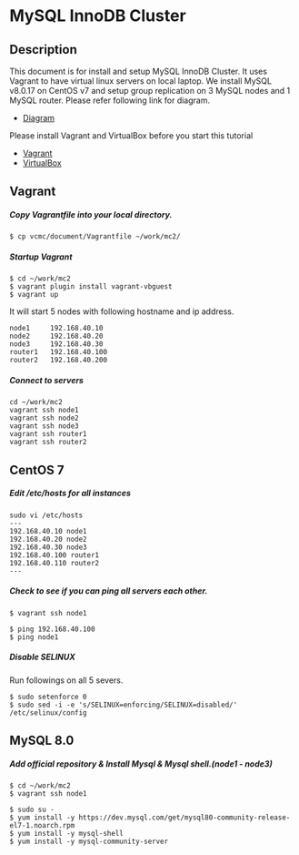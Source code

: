 MySQL InnoDB Cluster
===================

Description
-----------

This document is for install and setup MySQL InnoDB Cluster. It uses Vagrant to have virtual linux servers on local laptop. We install MySQL v8.0.17 on CentOS v7 and setup group replication on 3 MySQL nodes and 1 MySQL router. Please refer following link for diagram.

* [Diagram](https://www.percona.com/blog/2018/07/09/innodb-cluster-in-a-nutshell-part-1)

Please install Vagrant and VirtualBox before you start this tutorial

* [Vagrant](https://www.vagrantup.com/)
* [VirtualBox](https://www.virtualbox.org/)

Vagrant
------------

##### Copy Vagrantfile into your local directory.

```
$ cp vcmc/document/Vagrantfile ~/work/mc2/  
```

##### Startup Vagrant
```
$ cd ~/work/mc2
$ vagrant plugin install vagrant-vbguest
$ vagrant up
```

It will start 5 nodes with following hostname and ip address.  

```
node1     192.168.40.10  
node2     192.168.40.20  
node3     192.168.40.30  
router1   192.168.40.100  
router2   192.168.40.200  
```

##### Connect to servers 

```
cd ~/work/mc2
vagrant ssh node1
vagrant ssh node2
vagrant ssh node3
vagrant ssh router1
vagrant ssh router2
```

CentOS 7
------------

##### Edit /etc/hosts for all instances  

```
sudo vi /etc/hosts
---
192.168.40.10 node1
192.168.40.20 node2
192.168.40.30 node3
192.168.40.100 router1
192.168.40.110 router2
---
```

##### Check to see if you can ping all servers each other. 

```
$ vagrant ssh node1 
```
```
$ ping 192.168.40.100
$ ping node1
```

##### Disable SELINUX

Run followings on all 5 severs.  

```
$ sudo setenforce 0
$ sudo sed -i -e 's/SELINUX=enforcing/SELINUX=disabled/' /etc/selinux/config
```

MySQL 8.0 
------------

##### Add official repository & Install Mysql & Mysql shell.(node1 - node3)

```
$ cd ~/work/mc2
$ vagrant ssh node1
```
```
$ sudo su - 
$ yum install -y https://dev.mysql.com/get/mysql80-community-release-el7-1.noarch.rpm
$ yum install -y mysql-shell
$ yum install -y mysql-community-server
```




























